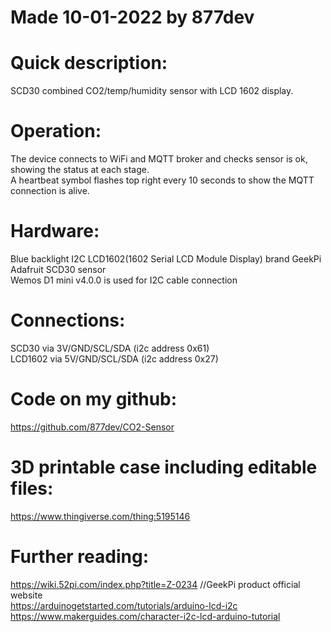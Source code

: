 # Made 10-01-2022 by 877dev

# Quick description:
SCD30 combined CO2/temp/humidity sensor with LCD 1602 display.

# Operation:
The device connects to WiFi and MQTT broker and checks sensor is ok, showing the status at each stage.     
A heartbeat symbol flashes top right every 10 seconds to show the MQTT connection is alive.

# Hardware:
Blue backlight I2C LCD1602(1602 Serial LCD Module Display) brand GeekPi    
Adafruit SCD30 sensor    
Wemos D1 mini v4.0.0 is used for I2C cable connection    

# Connections:
SCD30 via 3V/GND/SCL/SDA (i2c address 0x61)    
LCD1602 via 5V/GND/SCL/SDA (i2c address 0x27)    

# Code on my github:
https://github.com/877dev/CO2-Sensor

# 3D printable case including editable files:
https://www.thingiverse.com/thing:5195146

# Further reading:
https://wiki.52pi.com/index.php?title=Z-0234                  //GeekPi product official website    
https://arduinogetstarted.com/tutorials/arduino-lcd-i2c     
https://www.makerguides.com/character-i2c-lcd-arduino-tutorial     

